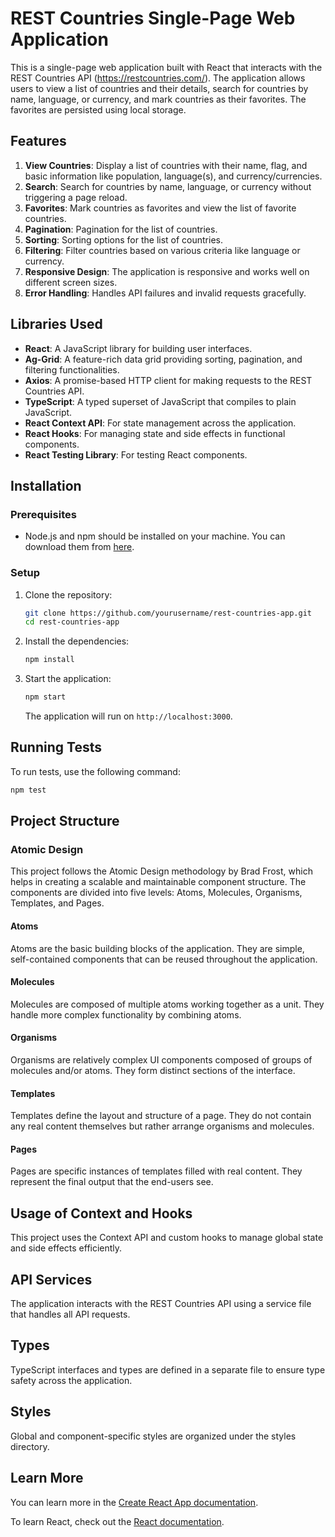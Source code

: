 # REST Countries Single-Page Web Application

This is a single-page web application built with React that interacts with the REST Countries API (https://restcountries.com/). The application allows users to view a list of countries and their details, search for countries by name, language, or currency, and mark countries as their favorites. The favorites are persisted using local storage.

## Features
1. **View Countries**: Display a list of countries with their name, flag, and basic information like population, language(s), and currency/currencies.
2. **Search**: Search for countries by name, language, or currency without triggering a page reload.
3. **Favorites**: Mark countries as favorites and view the list of favorite countries.
4. **Pagination**: Pagination for the list of countries.
5. **Sorting**: Sorting options for the list of countries.
6. **Filtering**: Filter countries based on various criteria like language or currency.
7. **Responsive Design**: The application is responsive and works well on different screen sizes.
8. **Error Handling**: Handles API failures and invalid requests gracefully.


## Libraries Used
- **React**: A JavaScript library for building user interfaces.
- **Ag-Grid**: A feature-rich data grid providing sorting, pagination, and filtering functionalities.
- **Axios**: A promise-based HTTP client for making requests to the REST Countries API.
- **TypeScript**: A typed superset of JavaScript that compiles to plain JavaScript.
- **React Context API**: For state management across the application.
- **React Hooks**: For managing state and side effects in functional components.
- **React Testing Library**: For testing React components.


## Installation

### Prerequisites
- Node.js and npm should be installed on your machine. You can download them from [here](https://nodejs.org/).

### Setup
1. Clone the repository:
    ```bash
    git clone https://github.com/yourusername/rest-countries-app.git
    cd rest-countries-app
    ```

2. Install the dependencies:
    ```bash
    npm install
    ```

3. Start the application:
    ```bash
    npm start
    ```

    The application will run on `http://localhost:3000`.

## Running Tests
To run tests, use the following command:
```bash
npm test
 ```

## Project Structure

### Atomic Design

This project follows the Atomic Design methodology by Brad Frost, which helps in creating a scalable and maintainable component structure. The components are divided into five levels: Atoms, Molecules, Organisms, Templates, and Pages.

#### Atoms
Atoms are the basic building blocks of the application. They are simple, self-contained components that can be reused throughout the application.

#### Molecules
Molecules are composed of multiple atoms working together as a unit. They handle more complex functionality by combining atoms.


#### Organisms
Organisms are relatively complex UI components composed of groups of molecules and/or atoms. They form distinct sections of the interface.



#### Templates
Templates define the layout and structure of a page. They do not contain any real content themselves but rather arrange organisms and molecules.

#### Pages
Pages are specific instances of templates filled with real content. They represent the final output that the end-users see.


## Usage of Context and Hooks

This project uses the Context API and custom hooks to manage global state and side effects efficiently.


## API Services

The application interacts with the REST Countries API using a service file that handles all API requests.


## Types

TypeScript interfaces and types are defined in a separate file to ensure type safety across the application.


## Styles

Global and component-specific styles are organized under the styles directory.





## Learn More

You can learn more in the [Create React App documentation](https://facebook.github.io/create-react-app/docs/getting-started).

To learn React, check out the [React documentation](https://reactjs.org/).
